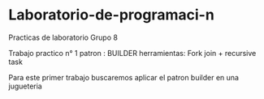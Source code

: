 # Laboratorio-de-programaci-n
Practicas de laboratorio Grupo 8 

Trabajo practico n° 1 
patron : BUILDER 
herramientas: Fork join + recursive task 

Para este primer trabajo buscaremos aplicar el patron builder en una jugueteria 
